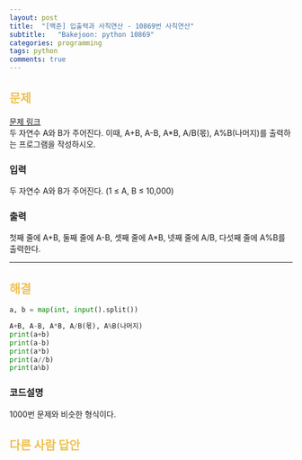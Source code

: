 ```yaml
---
layout: post
title:  "[백준] 입출력과 사칙연산 - 10869번 사칙연산"
subtitle:   "Bakejoon: python 10869"
categories: programming
tags: python
comments: true
---
```

##  <font color = "#EFC050"> 문제 </font>    
[문제 링크](https://www.acmicpc.net/problem/10869) <br>
두 자연수 A와 B가 주어진다. 이때, A+B, A-B, A*B, A/B(몫), A%B(나머지)를 출력하는 프로그램을 작성하시오. 

### 입력
두 자연수 A와 B가 주어진다. (1 ≤ A, B ≤ 10,000)

###  출력
첫째 줄에 A+B, 둘째 줄에 A-B, 셋째 줄에 A*B, 넷째 줄에 A/B, 다섯째 줄에 A%B를 출력한다.

--------

##  <font color = "#EFC050"> 해결 </font>  
```python
a, b = map(int, input().split())

A+B, A-B, A*B, A/B(몫), A%B(나머지)
print(a+b)
print(a-b)
print(a*b)
print(a//b)
print(a%b)
```

### 코드설명
1000번 문제와 비슷한 형식이다.


## <font color = "#EFC050"> 다른 사람 답안 </font>  
```python
```
